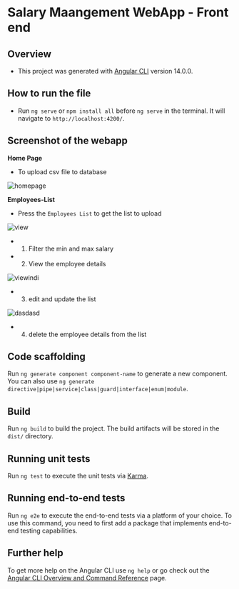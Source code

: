 # Salary Maangement WebApp - Front end

## Overview

- This project was generated with [Angular CLI](https://github.com/angular/angular-cli) version 14.0.0.

## How to run the file

- Run `ng serve` or `npm install all` before `ng serve` in the terminal. It will navigate to `http://localhost:4200/`.

## Screenshot of the webapp

**Home Page**
- To upload csv file to database

![homepage](https://user-images.githubusercontent.com/71129999/174094674-85ba8e1c-86c0-4a7b-a3d9-787de7e7c8ee.PNG)

**Employees-List**
- Press the `Employees List` to get the list to upload 

![view](https://user-images.githubusercontent.com/71129999/174094694-95227d6c-fe19-4eee-a659-bad2c4ca7599.PNG)

- 1. Filter the min and max salary
 
- 2. View the employee details 

![viewindi](https://user-images.githubusercontent.com/71129999/174094721-3b8cdb48-5842-4f00-b8c7-f2e195f75444.PNG)

- 3) edit and update the list 
 
![dasdasd](https://user-images.githubusercontent.com/71129999/174094713-fe0f571e-fb57-4c9e-8866-af9b04ed1a7b.PNG)

- 4) delete the employee details from the list

## Code scaffolding

Run `ng generate component component-name` to generate a new component. You can also use `ng generate directive|pipe|service|class|guard|interface|enum|module`.

## Build

Run `ng build` to build the project. The build artifacts will be stored in the `dist/` directory.

## Running unit tests

Run `ng test` to execute the unit tests via [Karma](https://karma-runner.github.io).

## Running end-to-end tests

Run `ng e2e` to execute the end-to-end tests via a platform of your choice. To use this command, you need to first add a package that implements end-to-end testing capabilities.

## Further help

To get more help on the Angular CLI use `ng help` or go check out the [Angular CLI Overview and Command Reference](https://angular.io/cli) page.
